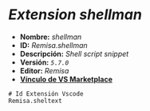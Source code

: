 <!-- Autor: Daniel Benjamin Perez Morales -->
<!-- GitHub: https://github.com/DanielBenjaminPerezMoralesDev13 -->
<!-- Gitlab: https://gitlab.com/DanielBenjaminPerezMoralesDev13 -->
<!-- Correo electrónico: danielperezdev@proton.me -->

# ***Extension shellman***

- **Nombre:** *shellman*
- **ID:** *Remisa.shellman*
- **Descripción:** *Shell script snippet*
- **Versión:** *`5.7.0`*
- **Editor:** *Remisa*
- **[Vínculo de VS Marketplace](https://marketplace.visualstudio.com/items?itemName=Remisa.shellman "https://marketplace.visualstudio.com/items?itemName=Remisa.shellman")**

```plaintext
# Id Extensión Vscode
Remisa.sheltext
```
